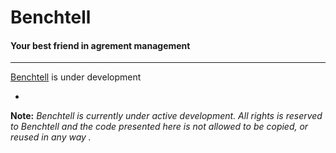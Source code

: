# Benchtell &nbsp;

#### Your best friend in agrement management

---

[Benchtell](http://benchtell.com) is under development 

-
**Note:** *Benchtell is currently under active development. All rights is reserved to Benchtell and the code presented here is not allowed to be copied, or reused in any way .*
